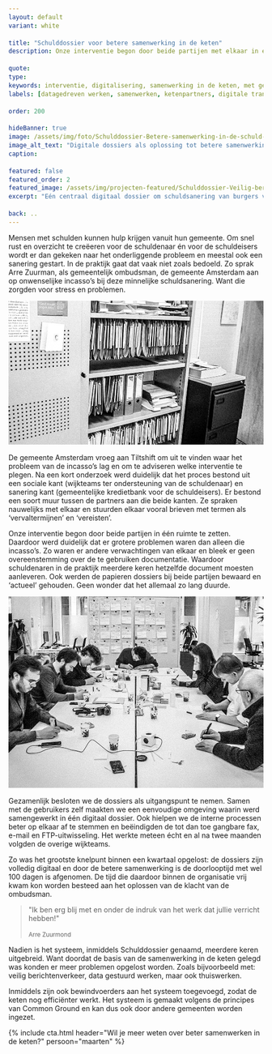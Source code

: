 ```yaml
---
layout: default
variant: white

title: "Schulddossier voor betere samenwerking in de keten"
description: Onze interventie begon door beide partijen met elkaar in één ruimte te zetten. Daardoor werd duidelijk dat er grotere problemen waren dan alleen de incasso’s. Met de gebruikers maakten we een eenvoudige omgeving waarin werd samengewerkt in één digitaal dossier, waardoor de doorlooptijd met wel 100 dagen is afgenomen.

quote:
type:
keywords: interventie, digitalisering, samenwerking in de keten, met gebruikers, maak het echt, datagedreevn werken, digitale transitie
labels: [datagedreven werken, samenwerken, ketenpartners, digitale transitie]

order: 200

hideBanner: true
image: /assets/img/foto/Schulddossier-Betere-samenwerking-in-de-schuld-keten.jpg
image_alt_text: "Digitale dossiers als oplossing tot betere samenwerking in de schuldhulpverlening keten"
caption:

featured: false
featured_order: 2
featured_image: /assets/img/projecten-featured/Schulddossier-Veilig-berichtenverkeer-in-schuld-keten.jpg
excerpt: "Eén centraal digitaal dossier om schuldsanering van burgers veilig en sneller te laten verlopen. Waardoor de doorlooptijd met wel 100 dagen is afgenomen."

back: ..
---
```

Mensen met schulden kunnen hulp krijgen vanuit hun gemeente. Om snel rust en overzicht te creëeren voor de schuldenaar én voor de schuldeisers wordt er dan gekeken naar het onderliggende probleem en meestal ook een sanering gestart. In de praktijk gaat dat vaak niet zoals bedoeld. Zo sprak Arre Zuurman, als gemeentelijk ombudsman, de gemeente Amsterdam aan op onwenselijke incasso’s bij deze minnelijke schuldsanering. Want die zorgden voor stress en problemen.

<div class="article-image">
    <img src="/assets/img/foto/Schulddossier-Veilig-berichtenverkeer-in-schuld-keten.jpg">
</div>

De gemeente Amsterdam vroeg aan Tiltshift om uit te vinden waar het probleem van de incasso’s lag en om te adviseren welke interventie te plegen. Na een kort onderzoek werd duidelijk dat het proces bestond uit een sociale kant (wijkteams ter ondersteuning van de schuldenaar) en sanering kant (gemeentelijke kredietbank voor de schuldeisers). Er bestond een soort muur tussen de partners aan die beide kanten. Ze spraken nauwelijks met elkaar en stuurden elkaar vooral brieven met termen als ‘vervaltermijnen’ en ‘vereisten’.

<!-- {% include three-images.html imageUrl1="/assets/img/foto/2016-straatcoaches02.jpg" imageAltText1="project.title" imageUrl2="/assets/img/foto/2016-straatcoaches02.jpg" imageAltText2="project.title" imageUrl3="/assets/img/foto/2016-straatcoaches02.jpg" imageAltText3="project.title" %} -->

Onze interventie begon door beide partijen in één ruimte te zetten. Daardoor werd duidelijk dat er grotere problemen waren dan alleen die incasso’s. Zo waren er andere verwachtingen van elkaar en bleek er geen overeenstemming over de te gebruiken documentatie. Waardoor schuldenaren in de praktijk meerdere keren hetzelfde document moesten aanleveren. Ook werden de papieren dossiers bij beide partijen bewaard en ‘actueel’ gehouden. Geen wonder dat het allemaal zo lang duurde.

<div class="article-image">
    <img src="/assets/img/foto/Schulddossier-Design-Thinking-Schulddienstverlening.jpg">
</div>

Gezamenlijk besloten we de dossiers als uitgangspunt te nemen. Samen met de gebruikers zelf maakten we een eenvoudige omgeving waarin werd samengewerkt in één digitaal dossier. Ook hielpen we de interne processen beter op elkaar af te stemmen en beëindigden de tot dan toe gangbare fax, e-mail en FTP-uitwisseling. Het werkte meteen écht en al na twee maanden volgden de overige wijkteams.

Zo was het grootste knelpunt binnen een kwartaal opgelost: de dossiers zijn volledig digitaal en door de betere samenwerking is de doorlooptijd met wel 100 dagen is afgenomen. De tijd die daardoor binnen de organisatie vrij kwam kon worden besteed aan het oplossen van de klacht van de ombudsman.

> "Ik ben erg blij met en onder de indruk van het werk dat jullie verricht hebben!"
>
> <small>Arre Zuurmond</small>

Nadien is het systeem, inmiddels Schulddossier genaamd, meerdere keren uitgebreid. Want doordat de basis van de samenwerking in de keten gelegd was konden er meer problemen opgelost worden. Zoals bijvoorbeeld met: veilig berichtenverkeer, data gestuurd werken, maar ook thuiswerken.

Inmiddels zijn ook bewindvoerders aan het systeem toegevoegd, zodat de keten nog efficiënter werkt. Het systeem is gemaakt volgens de principes van Common Ground en kan dus ook door  andere gemeenten worden ingezet.

{% include cta.html header="Wil je meer weten over beter samenwerken in de keten?" persoon="maarten" %}
